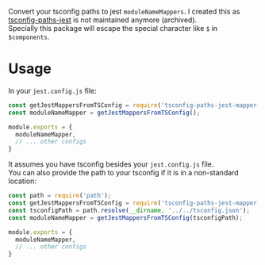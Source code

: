 Convert your tsconfig paths to jest `moduleNameMappers`.
I created this as [tsconfig-paths-jest](https://www.npmjs.com/package/tsconfig-paths-jest) is not maintained anymore (archived).  
Specially this package will escape the special character like `$` in `$components`.

# Usage
In your `jest.config.js` file:  
```javascript
const getJestMappersFromTSConfig = require('tsconfig-paths-jest-mapper');
const moduleNameMapper = getJestMappersFromTSConfig();

module.exports = {
  moduleNameMapper,
  // ... other configs
}
```

It assumes you have tsconfig besides your `jest.config.js` file.  
You can also provide the path to your tsconfig if it is in a non-standard location:  
```javascript
const path = require('path');
const getJestMappersFromTSConfig = require('tsconfig-paths-jest-mapper');
const tsconfigPath = path.resolve(__dirname, '../../tsconfig.json');
const moduleNameMapper = getJestMappersFromTSConfig(tsconfigPath);

module.exports = {
  moduleNameMapper,
  // ... other configs
}
```
